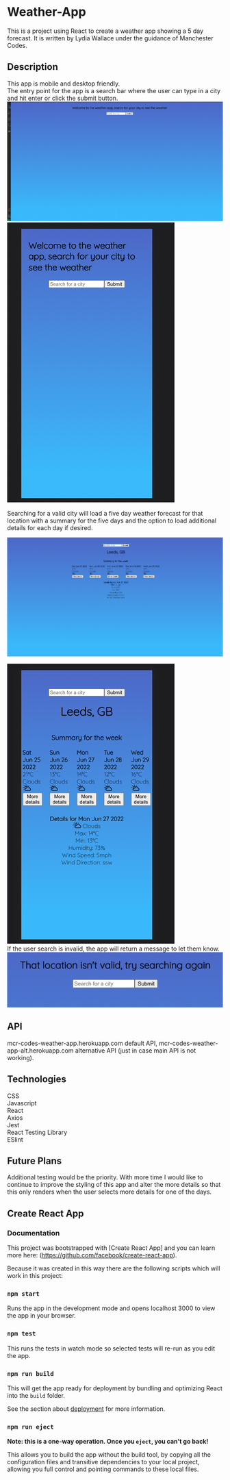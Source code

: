 # Weather-App
This is a project using React to create a weather app showing a 5 day forecast.
It is written by Lydia Wallace under the guidance of Manchester Codes.

## Description
This app is mobile and desktop friendly. \
The entry point for the app is a search bar where the user can type in a city and hit enter or click the submit button. 
![screenshot of homepage on desktop](./Screenshots/Screenshot%202022-06-25%20at%2011.35.00.png "Homepage on desktop") 
![screenshot of homepage on mobile](./Screenshots/Screenshot%202022-06-25%20at%2011.44.25.png "Homepage on mobile") 

Searching for a valid city will load a five day weather forecast for that location with a summary for the five days and the option to load additional details for each day if desired.

![screenshot of result example on desktop](./Screenshots/Screenshot%202022-06-25%20at%2011.40.24.png "Result page on desktop")

![screenshot of result example on mobile](./Screenshots/Screenshot%202022-06-25%20at%2011.44.13.png)\
If the user search is invalid, the app will return a message to let them know.
![screenshot example of error code when the user searches for an invalid location](./Screenshots/Screenshot%202022-06-25%20at%2011.54.31.png)

## API
mcr-codes-weather-app.herokuapp.com default API,
mcr-codes-weather-app-alt.herokuapp.com alternative API (just in case main API is not working).

## Technologies
CSS\
Javascript\
React\
Axios\
Jest\
React Testing Library\
ESlint 

## Future Plans
Additional testing would be the priority. With more time I would like to continue to improve the styling of this app and alter the more details so that this only renders when the user selects more details for one of the days.

## Create React App 

### Documentation
This project was bootstrapped with [Create React App] and you can learn more here: (https://github.com/facebook/create-react-app).

Because it was created in this way there are the following scripts which will work in this project:

### `npm start`

Runs the app in the development mode and opens localhost 3000 to view the app in your browser.

### `npm test`

This runs the tests in watch mode so selected tests will re-run as you edit the app.

### `npm run build`

This will get the app ready for deployment by bundling and optimizing React into the `build` folder.

See the section about [deployment](https://facebook.github.io/create-react-app/docs/deployment) for more information.

### `npm run eject`

**Note: this is a one-way operation. Once you `eject`, you can't go back!**

This allows you to build the app without the build tool, by copying all the configuration files and transitive dependencies to your local project, allowing you full control and pointing commands to these local files.
